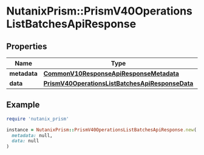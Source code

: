 # NutanixPrism::PrismV40OperationsListBatchesApiResponse

## Properties

| Name | Type | Description | Notes |
| ---- | ---- | ----------- | ----- |
| **metadata** | [**CommonV10ResponseApiResponseMetadata**](CommonV10ResponseApiResponseMetadata.md) |  | [optional] |
| **data** | [**PrismV40OperationsListBatchesApiResponseData**](PrismV40OperationsListBatchesApiResponseData.md) |  | [optional] |

## Example

```ruby
require 'nutanix_prism'

instance = NutanixPrism::PrismV40OperationsListBatchesApiResponse.new(
  metadata: null,
  data: null
)
```

